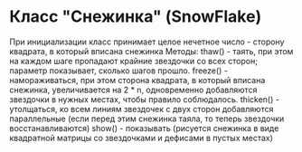 # Класс "Снежинка" (SnowFlake)
При инициализации класс принимает целое нечетное число - сторону квадрата, в который вписана снежинка
Методы:
thaw() - таять, при этом на каждом шаге пропадают крайние звездочки со всех сторон; параметр показывает, сколько шагов прошло.
freeze() - намораживаться, при этом сторона квадрата, в который вписана снежинка, увеличивается на 2 * n, одновременно добавляются звездочки в нужных местах, чтобы правило соблюдалось.
thicken() - утолщаться, ко всем линиям звездочек с двух сторон добавляются параллельные (если перед этим снежинка таяла, то теперь звездочки восстанавливаются)
show() - показывать (рисуется снежинка в виде квадратной матрицы со звездочками и дефисами в пустых местах)